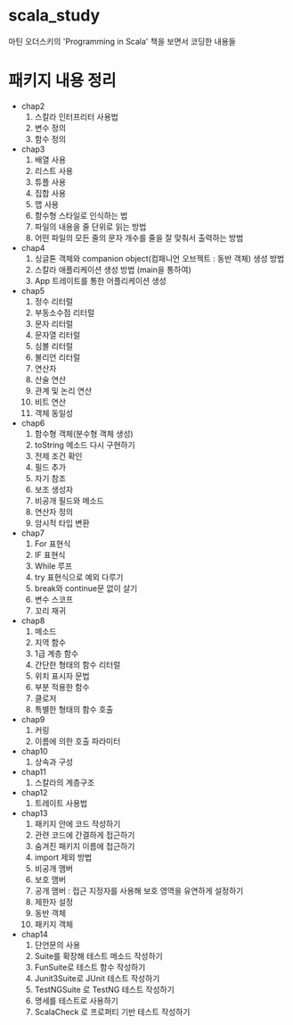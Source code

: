 # scala_study
마틴 오더스키의 'Programming in Scala' 책을 보면서 코딩한 내용들

# 패키지 내용 정리
* chap2 
  1. 스칼라 인터프리터 사용법
  2. 변수 정의
  3. 함수 정의
* chap3
  1. 배열 사용
  2. 리스트 사용
  3. 튜플 사용
  4. 집합 사용
  5. 맵 사용
  6. 함수형 스타일로 인식하는 법
  7. 파일의 내용을 줄 단위로 읽는 방법
  8. 어떤 파일의 모든 줄의 문자 개수를 줄을 잘 맞춰서 출력하는 방법
* chap4
  1. 싱글톤 객체와 companion object(컴패니언 오브젝트 : 동반 객체) 생성 방법
  2. 스칼라 애플리케이션 생성 방법 (main을 통하여)
  3. App 트레이트를 통한 어플리케이션 생성
* chap5
   1. 정수 리터럴
   2. 부동소수점 리터럴
   3. 문자 리터럴
   4. 문자열 리터럴
   5. 심볼 리터럴
   6. 불리언 리터럴
   7. 연산자
   8. 산술 연산
   9. 관계 및 논리 연산
   10. 비트 연산
   11. 객체 동일성
* chap6
  1. 함수형 객체(분수형 객체 생성)
  2. toString 메소드 다시 구현하기
  3. 전제 조건 확인
  4. 필드 추가
  5. 자기 참조
  6. 보조 생성자
  7. 비공개 필드와 메소드
  8. 연산자 정의
  9. 암시적 타입 변환
* chap7
  1. For 표현식
  2. IF 표현식
  3. While 루프
  4. try 표현식으로 예외 다루기
  5. break와 continue문 없이 살기
  6. 변수 스코프
  7. 꼬리 재귀 
* chap8
  1. 메소드
  2. 지역 함수
  3. 1급 계층 함수 
  4. 간단한 형태의 함수 리터럴
  5. 위치 표시자 문법
  6. 부분 적용한 함수
  7. 클로저
  8. 특별한 형태의 함수 호출
* chap9
  1. 커링
  2. 이름에 의한 호출 파라미터
* chap10 
  1. 상속과 구성
* chap11
  1. 스칼라의 계층구조
* chap12
  1. 트레이트 사용법
* chap13
  1. 패키지 안에 코드 작성하기
  2. 관련 코드에 간결하게 접근하기
  3. 숨겨진 패키지 이름에 접근하기
  4. import 제외 방법
  4. 비공개 맴버
  5. 보호 맴버
  6. 공개 맴버 : 접근 지정자를 사용해 보호 영역을 유연하게 설정하기
  7. 제한자 설정
  8. 동반 객체
  9. 패키지 객체
* chap14
  1. 단언문의 사용
  2. Suite를 확장해 테스트 메소드 작성하기
  3. FunSuite로 테스트 함수 작성하기
  4. Junit3Suite로 JUnit 테스트 작성하기
  5. TestNGSuite 로 TestNG 테스트 작성하기
  6. 명세를 테스트로 사용하기
  7. ScalaCheck 로 프로퍼티 기반 테스트 작성하기
